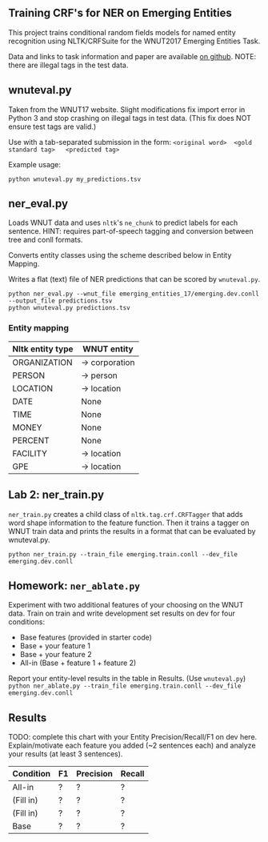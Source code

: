 Training CRF's for NER on Emerging Entities
--------------------------------------------

This project trains conditional random fields models for named entity recognition 
using NLTK/CRFSuite for the WNUT2017 Emerging Entities Task.

Data and links to task information and paper are available 
[on github](https://github.com/leondz/emerging_entities_17). NOTE: there are illegal tags in the test data.


## wnuteval.py

Taken from the WNUT17 website. Slight modifications fix import error in Python 3 and stop crashing on 
illegal tags in test data. (This fix does NOT ensure test tags are valid.)

Use with a tab-separated submission in the form:
`<original word>  <gold standard tag>   <predicted tag>`

Example usage:

`python wnuteval.py my_predictions.tsv`

## ner_eval.py

Loads WNUT data and uses `nltk`'s `ne_chunk` to predict labels for each sentence.
HINT: requires part-of-speech tagging and conversion between tree and conll formats.

Converts entity classes using the scheme described below in Entity Mapping.

Writes a flat (text) file of NER predictions that can be scored by `wnuteval.py`.

```
python ner_eval.py --wnut_file emerging_entities_17/emerging.dev.conll --output_file predictions.tsv
python wnuteval.py predictions.tsv
```


### Entity mapping

 | Nltk entity type | WNUT entity  |
 | ------------- | ------------- |
 |ORGANIZATION | -> corporation |
 |PERSON | -> person |
 |LOCATION | -> location |
 |DATE | None |
 |TIME | None |
 |MONEY | None |
 |PERCENT| None |
 |FACILITY| -> location |
 |GPE | -> location |

## Lab 2: ner_train.py

`ner_train.py` creates a child class of `nltk.tag.crf.CRFTagger` that adds word shape information to the feature function.
Then it trains a tagger on WNUT train data and prints the results 
in a format that can be evaluated by wnuteval.py. 

`python ner_train.py --train_file emerging.train.conll --dev_file emerging.dev.conll`

## Homework: `ner_ablate.py`

Experiment with two additional features of your choosing on the WNUT
data. Train on train and write development set results on dev for four conditions:

* Base features (provided in starter code)
* Base + your feature 1
* Base + your feature 2
* All-in (Base + feature 1 + feature 2)

Report your entity-level results in the table in Results. (Use `wnuteval.py`)
`python ner_ablate.py --train_file emerging.train.conll --dev_file emerging.dev.conll`

## Results

TODO: complete this chart with your Entity Precision/Recall/F1 on dev here.
Explain/motivate each feature you added (~2 sentences each) and
analyze your results (at least 3 sentences).


|Condition | F1 | Precision | Recall|
|--- | --- | ---|---|
|All-in | ? | ? | ?|
|(Fill in) | ? | ? | ?|
|(Fill in) | ? | ? | ?|
|Base | ? | ? | ?|
